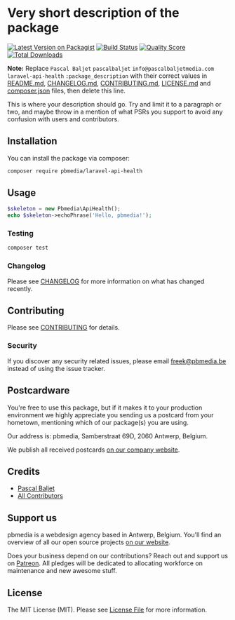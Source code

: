 # Very short description of the package

[![Latest Version on Packagist](https://img.shields.io/packagist/v/pbmedia/laravel-api-health.svg?style=flat-square)](https://packagist.org/packages/pbmedia/laravel-api-health)
[![Build Status](https://img.shields.io/travis/pbmedia/laravel-api-health/master.svg?style=flat-square)](https://travis-ci.org/pbmedia/laravel-api-health)
[![Quality Score](https://img.shields.io/scrutinizer/g/pbmedia/laravel-api-health.svg?style=flat-square)](https://scrutinizer-ci.com/g/pbmedia/laravel-api-health)
[![Total Downloads](https://img.shields.io/packagist/dt/pbmedia/laravel-api-health.svg?style=flat-square)](https://packagist.org/packages/pbmedia/laravel-api-health)

**Note:** Replace ```Pascal Baljet``` ```pascalbaljet``` ```info@pascalbaljetmedia.com``` ```laravel-api-health``` ```:package_description``` with their correct values in [README.md](README.md), [CHANGELOG.md](CHANGELOG.md), [CONTRIBUTING.md](CONTRIBUTING.md), [LICENSE.md](LICENSE.md) and [composer.json](composer.json) files, then delete this line.

This is where your description should go. Try and limit it to a paragraph or two, and maybe throw in a mention of what PSRs you support to avoid any confusion with users and contributors.

## Installation

You can install the package via composer:

```bash
composer require pbmedia/laravel-api-health
```

## Usage

``` php
$skeleton = new Pbmedia\ApiHealth();
echo $skeleton->echoPhrase('Hello, pbmedia!');
```

### Testing

``` bash
composer test
```

### Changelog

Please see [CHANGELOG](CHANGELOG.md) for more information on what has changed recently.

## Contributing

Please see [CONTRIBUTING](CONTRIBUTING.md) for details.

### Security

If you discover any security related issues, please email freek@pbmedia.be instead of using the issue tracker.

## Postcardware

You're free to use this package, but if it makes it to your production environment we highly appreciate you sending us a postcard from your hometown, mentioning which of our package(s) you are using.

Our address is: pbmedia, Samberstraat 69D, 2060 Antwerp, Belgium.

We publish all received postcards [on our company website](https://pbmedia.be/en/opensource/postcards).

## Credits

- [Pascal Baljet](https://github.com/pascalbaljet)
- [All Contributors](../../contributors)

## Support us

pbmedia is a webdesign agency based in Antwerp, Belgium. You'll find an overview of all our open source projects [on our website](https://pbmedia.be/opensource).

Does your business depend on our contributions? Reach out and support us on [Patreon](https://www.patreon.com/pbmedia).
All pledges will be dedicated to allocating workforce on maintenance and new awesome stuff.

## License

The MIT License (MIT). Please see [License File](LICENSE.md) for more information.
